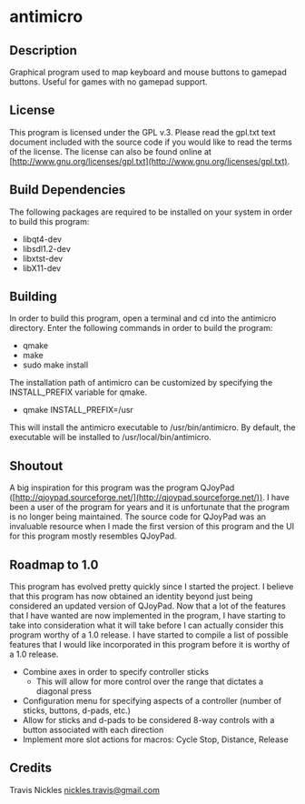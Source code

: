 # antimicro

## Description

Graphical program used to map keyboard and mouse buttons to gamepad buttons.
Useful for games with no gamepad support.

## License

This program is licensed under the GPL v.3. Please read the gpl.txt text document
included with the source code if you would like to read the terms of the license.
The license can also be found online at [http://www.gnu.org/licenses/gpl.txt](http://www.gnu.org/licenses/gpl.txt).


## Build Dependencies

The following packages are required to be installed on your system in order to build this program:

* libqt4-dev
* libsdl1.2-dev
* libxtst-dev
* libX11-dev


## Building

In order to build this program, open a terminal and cd into the antimicro directory.
Enter the following commands in order to build the program:

* qmake
* make
* sudo make install

The installation path of antimicro can be customized by specifying the INSTALL_PREFIX variable for qmake.

* qmake INSTALL_PREFIX=/usr

This will install the antimicro executable to /usr/bin/antimicro.
By default, the executable will be installed to /usr/local/bin/antimicro.

## Shoutout

A big inspiration for this program was the program QJoyPad ([http://qjoypad.sourceforge.net/](http://qjoypad.sourceforge.net/)).
I have been a user of the program for years and it is unfortunate that the program is no longer being maintained.
The source code for QJoyPad was an invaluable resource when I made the first version of this program and the UI for this program mostly resembles QJoyPad.

## Roadmap to 1.0

This program has evolved pretty quickly since I started the project. I believe that
this program has now obtained an identity beyond just being considered an updated version of
QJoyPad. Now that a lot of the features that I have wanted are now implemented in the program,
I have starting to take into consideration what it will take before I can actually consider this program
worthy of a 1.0 release. I have started to compile a list of possible features that I would
like incorporated in this program before it is worthy of a 1.0 release.

* Combine axes in order to specify controller sticks
	* This will allow for more control over the range that dictates a diagonal press
* Configuration menu for specifying aspects of a controller (number of sticks, buttons, d-pads, etc.)
* Allow for sticks and d-pads to be considered 8-way controls with a button associated
with each direction
* Implement more slot actions for macros: Cycle Stop, Distance, Release

## Credits

Travis Nickles <nickles.travis@gmail.com>
